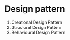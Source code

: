 # Design pattern
1. Creational Design Pattern
2. Structural Design Pattern
3. Behavioural Design Pattern
